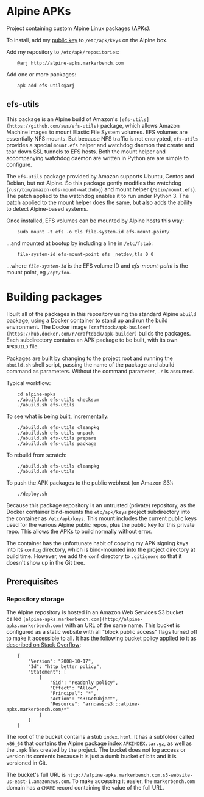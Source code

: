 # Alpine APKs

Project containing custom Alpine Linux packages (APKs).

To install, add my [public key](alpine-devel@markerbench.com-5d56c244.rsa.pub) to `/etc/apk/keys` on the Alpine box.

Add my repository to `/etc/apk/repositories`:

        @arj http://alpine-apks.markerbench.com

Add one or more packages:

        apk add efs-utils@arj

## efs-utils

This package is an Alpine build of Amazon's `[efs-utils](https://github.com/aws/efs-utils)` package, which allows Amazon Machine Images to mount Elastic File System volumes. EFS volumes are essentially NFS mounts. But because NFS traffic is not encrypted, `efs-utils` provides a special `mount.efs` helper and watchdog daemon that create and tear down SSL tunnels to EFS hosts. Both the mount helper and accompanying watchdog daemon are written in Python are are simple to configure.

The `efs-utils` package provided by Amazon supports Ubuntu, Centos and Debian, but not Alpine. So this package gently modifies the watchdog (`/usr/bin/amazon-efs-mount-watchdog`) and mount helper (`/sbin/mount.efs`). The patch applied to the watchdog enables it to run under Python 3. The patch applied to the mount helper does the same, but also adds the ability to detect Alpine-based systems.

Once installed, EFS volumes can be mounted by Alpine hosts this way:

        sudo mount -t efs -o tls file-system-id efs-mount-point/

...and mounted at bootup by including a line in `/etc/fstab`:

        file-system-id efs-mount-point efs _netdev,tls 0 0

...where _`file-system-id`_ is the EFS volume ID and _efs-mount-point_ is the mount point, eg `/opt/foo`.

# Building packages

I built all of the packages in this repository using the standard Alpine `abuild` package, using a Docker container to stand up and run the build environment. The Docker image `[craftdock/apk-builder](https://hub.docker.com/r/craftdock/apk-builder)` builds the packages. Each subdirectory contains an APK package to be built, with its own `APKBUILD` file.

Packages are built by changing to the project root and running the `abuild.sh` shell script, passing the name of the package and abuild command as parameters. Without the command parameter, `-r` is assumed.

Typical workflow:

        cd alpine-apks
        ./abuild.sh efs-utils checksum
        ./abuild.sh efs-utils

To see what is being built, incrementally:

        ./abuild.sh efs-utils cleanpkg
        ./abuild.sh efs-utils unpack
        ./abuild.sh efs-utils prepare
        ./abuild.sh efs-utils package

To rebuild from scratch:

        ./abuild.sh efs-utils cleanpkg
        ./abuild.sh efs-utils

To push the APK packages to the public webhost (on Amazon S3):

        ./deploy.sh

Because this package repository is an untrusted (private) repository, as the Docker container bind-mounts the `etc/apk/keys` project subdirectory into the container as `/etc/apk/keys`. This mount includes the current public keys used for the various Alpine public repos, plus the public key for this private repo. This allows the APKs to build normally without error.

The container has the unfortunate habit of copying my APK signing keys into its `config` directory, which is bind-mounted into the project directory at build time. However, we add the `conf` directory to `.gitignore` so that it doesn't show up in the Git tree.

## Prerequisites

### Repository storage

The Alpine repository is hosted in an Amazon Web Services S3 bucket called `[alpine-apks.markerbench.com](http://alpine-apks.markerbench.com)` with an URL of the same name. This bucket is configured as a static website with all "block public access" flags turned off to make it accessible to all. It has the following bucket policy applied to it as [described on Stack Overflow](https://stackoverflow.com/questions/7420209/amazon-s3-permission-problem-how-to-set-permissions-for-all-files-at-once):

        {
            "Version": "2008-10-17",
            "Id": "http better policy",
            "Statement": [
                {
                    "Sid": "readonly policy",
                    "Effect": "Allow",
                    "Principal": "*",
                    "Action": "s3:GetObject",
                    "Resource": "arn:aws:s3:::alpine-apks.markerbench.com/*"
                }
            ]
        }

The root of the bucket contains a stub `index.html`. It has a subfolder called `x86_64` that contains the Alpine package index `APKINDEX.tar.gz`, as well as the `.apk` files created by the project. The bucket does not log access or version its contents because it is just a dumb bucket of bits and it is versioned in Git.

The bucket's full URL is `http://alpine-apks.markerbench.com.s3-website-us-east-1.amazonaws.com`. To make accessing it easier, the `markerbench.com` domain has a `CNAME` record containing the value of the full URL.

